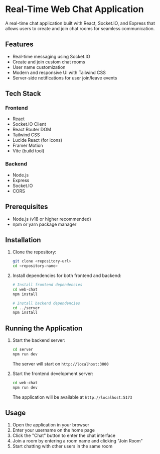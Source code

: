 

# Real-Time Web Chat Application

A real-time chat application built with React, Socket.IO, and Express that allows users to create and join chat rooms for seamless communication.

## Features

* Real-time messaging using Socket.IO
* Create and join custom chat rooms
* User name customization
* Modern and responsive UI with Tailwind CSS
* Server-side notifications for user join/leave events

## Tech Stack

### Frontend
* React
* Socket.IO Client
* React Router DOM
* Tailwind CSS
* Lucide React (for icons)
* Framer Motion
* Vite (build tool)

### Backend
* Node.js
* Express
* Socket.IO
* CORS

## Prerequisites

* Node.js (v18 or higher recommended)
* npm or yarn package manager

## Installation

1. Clone the repository:

   ```bash
   git clone <repository-url>
   cd <repository-name>
   ```

2. Install dependencies for both frontend and backend:

   ```bash
   # Install frontend dependencies
   cd web-chat
   npm install

   # Install backend dependencies
   cd ../server
   npm install
   ```

## Running the Application

1. Start the backend server:

   ```bash
   cd server
   npm run dev
   ```

   The server will start on `http://localhost:3000`

2. Start the frontend development server:

   ```bash
   cd web-chat
   npm run dev
   ```

   The application will be available at `http://localhost:5173`

## Usage

1. Open the application in your browser
2. Enter your username on the home page
3. Click the "Chat" button to enter the chat interface
4. Join a room by entering a room name and clicking "Join Room"
5. Start chatting with other users in the same room